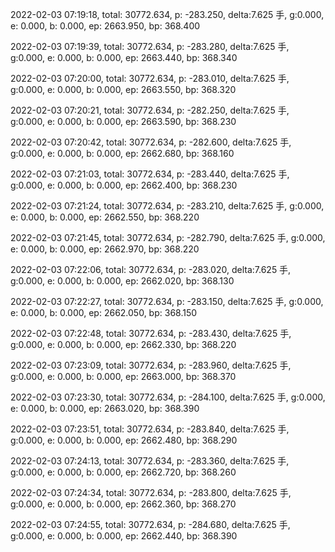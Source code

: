 2022-02-03 07:19:18, total: 30772.634, p: -283.250, delta:7.625 手, g:0.000, e: 0.000, b: 0.000, ep: 2663.950, bp: 368.400

2022-02-03 07:19:39, total: 30772.634, p: -283.280, delta:7.625 手, g:0.000, e: 0.000, b: 0.000, ep: 2663.440, bp: 368.340

2022-02-03 07:20:00, total: 30772.634, p: -283.010, delta:7.625 手, g:0.000, e: 0.000, b: 0.000, ep: 2663.550, bp: 368.320

2022-02-03 07:20:21, total: 30772.634, p: -282.250, delta:7.625 手, g:0.000, e: 0.000, b: 0.000, ep: 2663.590, bp: 368.230

2022-02-03 07:20:42, total: 30772.634, p: -282.600, delta:7.625 手, g:0.000, e: 0.000, b: 0.000, ep: 2662.680, bp: 368.160

2022-02-03 07:21:03, total: 30772.634, p: -283.440, delta:7.625 手, g:0.000, e: 0.000, b: 0.000, ep: 2662.400, bp: 368.230

2022-02-03 07:21:24, total: 30772.634, p: -283.210, delta:7.625 手, g:0.000, e: 0.000, b: 0.000, ep: 2662.550, bp: 368.220

2022-02-03 07:21:45, total: 30772.634, p: -282.790, delta:7.625 手, g:0.000, e: 0.000, b: 0.000, ep: 2662.970, bp: 368.220

2022-02-03 07:22:06, total: 30772.634, p: -283.020, delta:7.625 手, g:0.000, e: 0.000, b: 0.000, ep: 2662.020, bp: 368.130

2022-02-03 07:22:27, total: 30772.634, p: -283.150, delta:7.625 手, g:0.000, e: 0.000, b: 0.000, ep: 2662.050, bp: 368.150

2022-02-03 07:22:48, total: 30772.634, p: -283.430, delta:7.625 手, g:0.000, e: 0.000, b: 0.000, ep: 2662.330, bp: 368.220

2022-02-03 07:23:09, total: 30772.634, p: -283.960, delta:7.625 手, g:0.000, e: 0.000, b: 0.000, ep: 2663.000, bp: 368.370

2022-02-03 07:23:30, total: 30772.634, p: -284.100, delta:7.625 手, g:0.000, e: 0.000, b: 0.000, ep: 2663.020, bp: 368.390

2022-02-03 07:23:51, total: 30772.634, p: -283.840, delta:7.625 手, g:0.000, e: 0.000, b: 0.000, ep: 2662.480, bp: 368.290

2022-02-03 07:24:13, total: 30772.634, p: -283.360, delta:7.625 手, g:0.000, e: 0.000, b: 0.000, ep: 2662.720, bp: 368.260

2022-02-03 07:24:34, total: 30772.634, p: -283.800, delta:7.625 手, g:0.000, e: 0.000, b: 0.000, ep: 2662.360, bp: 368.270

2022-02-03 07:24:55, total: 30772.634, p: -284.680, delta:7.625 手, g:0.000, e: 0.000, b: 0.000, ep: 2662.440, bp: 368.390